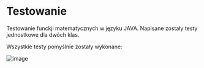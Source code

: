 # Testowanie

Testowanie funckji matematycznych w języku JAVA. Napisane zostały testy jednostkowe dla dwóch klas. 

Wszystkie testy pomyślnie zostały wykonane: 

![image](https://user-images.githubusercontent.com/39875865/120883475-b6c8f680-c5dd-11eb-9202-6c59c8126b67.png)
